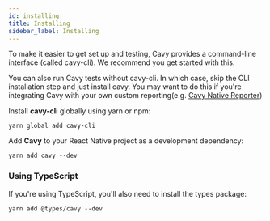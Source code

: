 ```yaml
---
id: installing
title: Installing
sidebar_label: Installing
---
```


To make it easier to get set up and testing, Cavy provides a command-line
interface (called cavy-cli). We recommend you get started with this.

You can also run Cavy tests without cavy-cli. In which case, skip the CLI
installation step and just install cavy. You may want to do this if you're
integrating Cavy with your own custom reporting(e.g.
[Cavy Native Reporter](../guides/cavy-native-reporter/installing-and-usage))

Install **cavy-cli** globally using yarn or npm:

    yarn global add cavy-cli

Add **Cavy** to your React Native project as a development dependency:

    yarn add cavy --dev

### Using TypeScript

If you're using TypeScript, you'll also need to install the types package:

    yarn add @types/cavy --dev
